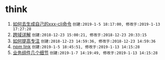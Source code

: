 # think
1. [如何去生成自己的xxx-cli命令](./create-npm-cli.md) `创建:2019-1-5 18:17:00, 修改于:2019-1-13 17:27:28`
2. [跨域详解](./get-to-kown-cros.md) `创建:2018-12-23 15:00:21, 修改于:2018-12-23 20:33:15`
3. [如何提高专注](./how-to-focus-on.md) `创建:2018-12-23 14:59:36, 修改于:2018-12-23 14:59:36`
4. [npm link](./how-to-use-npm-link.md) `创建:2019-1-5 18:45:51, 修改于:2019-1-13 14:15:28`
5. [业务组件几个细节](./some-detail.md) `创建:2019-1-7 14:19:49, 修改于:2019-1-13 14:15:28`